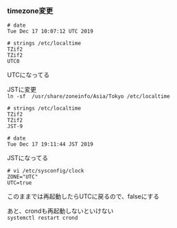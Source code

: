 ### timezone変更
```
# date  
Tue Dec 17 10:07:12 UTC 2019  

# strings /etc/localtime  
TZif2  
TZif2  
UTC0  
```
UTCになってる  

JSTに変更  
```ln -sf  /usr/share/zoneinfo/Asia/Tokyo /etc/localtime```  

```
# strings /etc/localtime
TZif2
TZif2
JST-9

# date  
Tue Dec 17 19:11:44 JST 2019
```
JSTになってる

```
# vi /etc/sysconfig/clock
ZONE="UTC"
UTC=true
```
このままでは再起動したらUTCに戻るので、falseにする

あと、crondも再起動しないといけない  
```systemctl restart crond```
